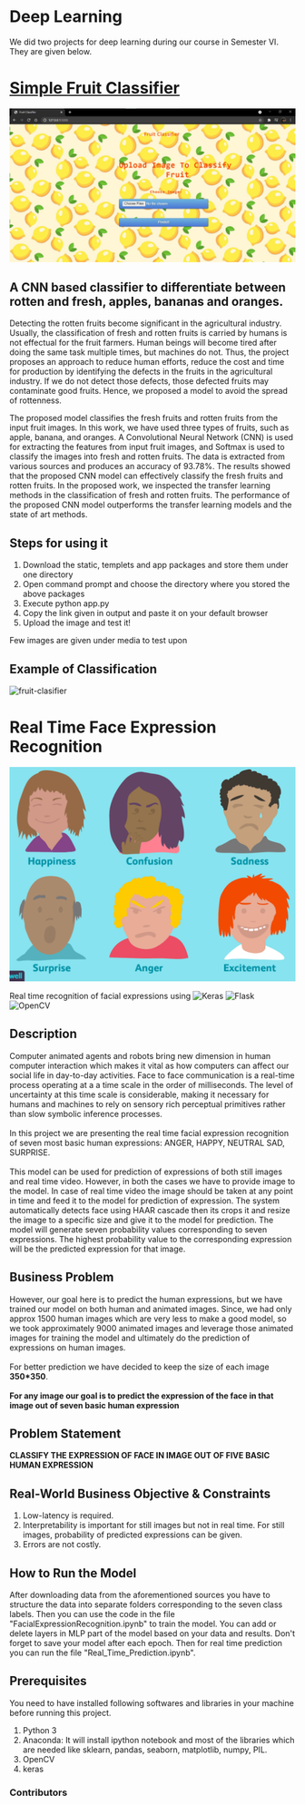# Deep Learning

We did two projects for deep learning during our course in Semester VI. They are given below.

# [Simple Fruit Classifier](https://github.com/SohamSharangpani/DL_Projects/tree/main/SimpleFruitClassifier-main)


<img src="media/web_page.jpg">

## A CNN based classifier to differentiate between rotten and fresh, apples, bananas and oranges.

   Detecting the rotten fruits become significant in the agricultural industry. Usually, the classification of fresh and rotten fruits is carried by humans is not effectual for the fruit farmers. Human beings will become tired after doing the same task multiple times, but machines do not. Thus, the project proposes an approach to reduce human efforts, reduce the cost and time for production by identifying the defects in the fruits in the agricultural industry. If we do not detect those defects, those defected fruits may contaminate good fruits. Hence, we proposed a model to avoid the spread of rottenness. 
   
   
   The proposed model classifies the fresh fruits and rotten fruits from the input fruit images. In this work, we have used three types of fruits, such as apple, banana, and oranges. A Convolutional Neural Network (CNN) is used for extracting the features from input fruit images, and Softmax is used to classify the images into fresh and rotten fruits. The data is extracted from various sources and produces an accuracy of 93.78%. The results showed that the proposed CNN model can effectively classify the fresh fruits and rotten fruits. In the proposed work, we inspected the transfer learning methods in the classification of fresh and rotten fruits. The performance of the proposed CNN model outperforms the transfer learning models and the state of art methods.
   
## Steps for using it
1. Download the static, templets and app packages and store them under one directory
2. Open command prompt and choose the directory where you stored the above packages
3. Execute python app.py
4. Copy the link given in output and paste it on your default browser
5. Upload the image and test it!

Few images are given under media to test upon


## Example of Classification 
![fruit-clasifier](media/fruit_classifiergif.gif)


# Real Time Face Expression Recognition

<img src="media/Facial-Expressions.png">

Real time recognition of facial expressions using   <img alt="Keras" src="https://img.shields.io/badge/Keras%20-%23D00000.svg?&style=for-the-badge&logo=Keras&logoColor=white"/> <img alt="Flask" src="https://img.shields.io/badge/flask%20-%23000.svg?&style=for-the-badge&logo=flask&logoColor=white"/> <img alt="OpenCV" src = "https://img.shields.io/badge/opencv_library-3776AB?style=for-the-badge&logo=opencv&logoColor=white"/>

## Description
Computer animated agents and robots bring new dimension in human computer interaction which makes it vital as how computers can affect our social life in day-to-day activities. Face to face communication is a real-time process operating at a a time scale in the order of milliseconds. The level of uncertainty at this time scale is considerable, making it necessary for humans and machines to rely on sensory rich perceptual primitives rather than slow symbolic inference processes.<br><br>
In this project we are presenting the real time facial expression recognition of seven most basic human expressions: ANGER, HAPPY, NEUTRAL SAD, SURPRISE.<br><br>
This model can be used for prediction of expressions of both still images and real time video. However, in both the cases we have to provide image to the model. In case of real time video the image should be taken at any point in time and feed it to the model for prediction of expression. The system automatically detects face using HAAR cascade then its crops it and resize the image to a specific size and give it to the model for prediction. The model will generate seven probability values corresponding to seven expressions. The highest probability value to the corresponding expression will be the predicted expression for that image.
## Business Problem
However, our goal here is to predict the human expressions, but we have trained our model on both human and animated images. Since, we had only approx 1500 human images which are very less to make a good model, so we took approximately 9000 animated images and leverage those animated images for training the model and ultimately do the prediction of expressions on human images.<br><br> 
For better prediction we have decided to keep the size of each image <b>350*350</b>.<br><br>
<b>For any image our goal is to predict the expression of the face in that image out of seven basic human expression</b>
## Problem Statement
<b>CLASSIFY THE EXPRESSION OF FACE IN IMAGE OUT OF FIVE BASIC HUMAN EXPRESSION</b>

## Real-World Business Objective & Constraints
1. Low-latency is required.
2. Interpretability is important for still images but not in real time. For still images, probability of predicted expressions can be given.
3. Errors are not costly.
## How to Run the Model
After downloading data from the aforementioned sources you have to structure the data into separate folders corresponding to the seven class labels. Then you can use the code in the file "FacialExpressionRecognition.ipynb" to train the model. You can add or delete layers in MLP part of the model based on your data and results. Don't forget to save your model after each epoch. 
Then for real time prediction you can run the file "Real_Time_Prediction.ipynb".
## Prerequisites
You need to have installed following softwares and libraries in your machine before running this project.
1. Python 3
2. Anaconda: It will install ipython notebook and most of the libraries which are needed like sklearn, pandas, seaborn, matplotlib, numpy, PIL.
3. OpenCV
4. keras


### Contributors
